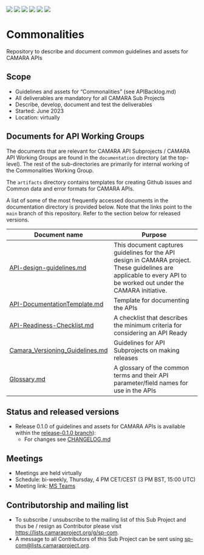 <a href="https://github.com/camaraproject/Commonalities/commits/" title="Last Commit"><img src="https://img.shields.io/github/last-commit/camaraproject/Commonalities?style=plastic"></a>
<a href="https://github.com/camaraproject/Commonalities/issues" title="Open Issues"><img src="https://img.shields.io/github/issues/camaraproject/Commonalities?style=plastic"></a>
<a href="https://github.com/camaraproject/Commonalities/pulls" title="Open Pull Requests"><img src="https://img.shields.io/github/issues-pr/camaraproject/Commonalities?style=plastic"></a>
<a href="https://github.com/camaraproject/Commonalities/graphs/contributors" title="Contributors"><img src="https://img.shields.io/github/contributors/camaraproject/Commonalities?style=plastic"></a>
<a href="https://github.com/camaraproject/Commonalities" title="Repo Size"><img src="https://img.shields.io/github/repo-size/camaraproject/Commonalities?style=plastic"></a>
<a href="https://github.com/camaraproject/Commonalities/blob/main/LICENSE" title="License"><img src="https://img.shields.io/badge/License-Apache%202.0-green.svg?style=plastic"></a>

# Commonalities
Repository to describe and document common guidelines and assets for CAMARA APIs

## Scope
* Guidelines and assets for “Commonalities” (see APIBacklog.md)  
* All deliverables are mandatory for all CAMARA Sub Projects 
* Describe, develop, document and test the deliverables
* Started: June 2023
* Location: virtually

## Documents for API Working Groups

The documents that are relevant for CAMARA API Subprojects / CAMARA API Working Groups are found in the `documentation` directory (at the top-level). The rest of the sub-directories are primarily for internal working of the Commonalities Working Group.

The `artifacts` directory contains templates for creating Github issues and Common data and error formats for CAMARA APIs.

A list of some of the most frequently accessed documents in the documentation directory is provided below. Note that the links point to the `main` branch of this repository. Refer to the section below for released versions. 

| Document name                                                                                                                             | Purpose                                                                                                                                                            |
|-------------------------------------------------------------------------------------------------------------------------------------------|--------------------------------------------------------------------------------------------------------------------------------------------------------------------|
 | [API-design-guidelines.md](https://github.com/camaraproject/Commonalities/blob/main/documentation/API-design-guidelines.md)               | This document captures guidelines for the API design in CAMARA project. These guidelines are applicable to every API to be worked out under the CAMARA initiative. |
| [API-DocumentationTemplate.md](https://github.com/camaraproject/Commonalities/blob/main/documentation/API-DocumentationTemplate.md)       | Template for documenting the APIs                                                                                                                                  |
| [API-Readiness-Checklist.md](https://github.com/camaraproject/Commonalities/blob/main/documentation/API-Readiness-Checklist.md)           | A checklist that describes the minimum criteria for considering an API Ready                                                                                       |
| [Camara_Versioning_Guidelines.md](https://github.com/camaraproject/Commonalities/blob/main/documentation/Camara_Versioning_Guidelines.md) | Guidelines for API Subprojects on making releases                                                                                                                  |
| [Glossary.md](https://github.com/camaraproject/Commonalities/blob/main/documentation/Glossary.md)                                         | A glossary of the common terms and their API parameter/field names for use in the APIs                                                                             |




## Status and released versions
* Release 0.1.0 of guidelines and assets for CAMARA APIs is available within the [release-0.1.0 branch](https://github.com/camaraproject/Commonalities/tree/release-0.1.0)):
  * For changes see [CHANGELOG.md](https://github.com/camaraproject/Commonalities/blob/main/CHANGELOG.md)

## Meetings
* Meetings are held virtually
* Schedule: bi-weekly, Thursday, 4 PM CET/CEST (3 PM BST, 15:00 UTC)
* Meeting link: [MS Teams](https://teams.microsoft.com/l/meetup-join/19%3ameeting_M2E3ZmUxYWUtMDZkNi00YmM1LThiYWMtZjQzNWI0NWQxOGY0%40thread.v2/0?context=%7b%22Tid%22%3a%22bde4dffc-4b60-4cf6-8b04-a5eeb25f5c4f%22%2c%22Oid%22%3a%22a5cb7460-f2b0-42ec-b511-c642f83aa9a3%22%7d)

## Contributorship and mailing list
* To subscribe / unsubscribe to the mailing list of this Sub Project and thus be / resign as Contributor please visit <https://lists.camaraproject.org/g/sp-com>.
* A message to all Contributors of this Sub Project can be sent using <sp-com@lists.camaraproject.org>.

